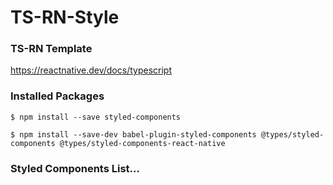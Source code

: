 # TS-RN-Style

### TS-RN Template

https://reactnative.dev/docs/typescript

### Installed Packages

```
$ npm install --save styled-components
```

```
$ npm install --save-dev babel-plugin-styled-components @types/styled-components @types/styled-components-react-native
```

### Styled Components List...
